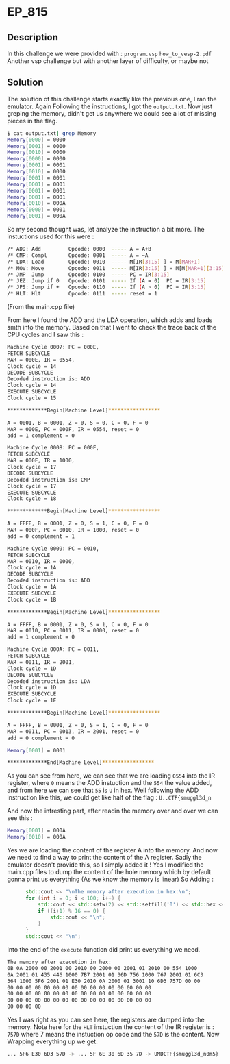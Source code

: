 # EP_815

## Description
In this challenge we were provided with :
`program.vsp`
`how_to_vesp-2.pdf`
Another vsp challenge but with another layer of difficulty, or maybe not


## Solution
The solution of this challenge starts exactly like the previous one, I ran the emulator. Again Following the instructions, I got the `output.txt`. Now just greping the memory, didn't get us anywhere we could see a lot of missing pieces in the flag.

```bash
$ cat output.txt| grep Memory
Memory[0000] = 0000
Memory[0001] = 0000
Memory[0010] = 0000
Memory[0000] = 0000
Memory[0001] = 0001
Memory[0010] = 0000
Memory[0001] = 0001
Memory[0001] = 0001
Memory[0001] = 0001
Memory[0001] = 0001
Memory[0010] = 000A
Memory[0000] = 0001
Memory[0001] = 000A
```

So my second thought was, let analyze the instruction a bit more.
The instuctions used for this were :
```bash
/* ADD: Add         Opcode: 0000  ----- A = A+B                          HexCode: 0
/* CMP: Compl       Opcode: 0001  ----- A = ~A                           HexCode: 1    
/* LDA: Load        Opcode: 0010  ----- M[IR[3:15] ] = M[MAR+1]          HexCode: 2
/* MOV: Move        Opcode: 0011  ----- M[IR[3:15] ] = M[M[MAR+1][3:15]] HexCode: 3  
/* JMP  Jump        Opcode: 0100  ----- PC = IR[3:15]                    HexCode: 4  
/* JEZ: Jump if 0   Opcode: 0101  ----- If (A = 0)  PC = IR[3:15]        HexCode: 5   
/* JPS: Jump if +   Opcode: 0110  ----- If (A > 0)  PC = IR[3:15]        HexCode: 6  
/* HLT: Hlt         Opcode: 0111  ----- reset = 1                        HexCode: 7 
```
(From the main.cpp file)

From here I found the ADD and the LDA operation, which adds and loads smth into the memory. Based on that I went to check the trace back of the CPU cycles and I saw this :

```bash
Machine Cycle 0007: PC = 000E, 
FETCH SUBCYCLE
MAR = 000E, IR = 0554, 
Clock cycle = 14
DECODE SUBCYCLE
Decoded instruction is: ADD
Clock cycle = 14
EXECUTE SUBCYCLE
Clock cycle = 15

*************Begin[Machine Level]*****************

A = 0001, B = 0001, Z = 0, S = 0, C = 0, F = 0
MAR = 000E, PC = 000F, IR = 0554, reset = 0
add = 1 complement = 0

Machine Cycle 0008: PC = 000F, 
FETCH SUBCYCLE
MAR = 000F, IR = 1000, 
Clock cycle = 17
DECODE SUBCYCLE
Decoded instruction is: CMP
Clock cycle = 17
EXECUTE SUBCYCLE
Clock cycle = 18

*************Begin[Machine Level]*****************

A = FFFE, B = 0001, Z = 0, S = 1, C = 0, F = 0
MAR = 000F, PC = 0010, IR = 1000, reset = 0
add = 0 complement = 1

Machine Cycle 0009: PC = 0010, 
FETCH SUBCYCLE
MAR = 0010, IR = 0000, 
Clock cycle = 1A
DECODE SUBCYCLE
Decoded instruction is: ADD
Clock cycle = 1A
EXECUTE SUBCYCLE
Clock cycle = 1B

*************Begin[Machine Level]*****************

A = FFFF, B = 0001, Z = 0, S = 1, C = 0, F = 0
MAR = 0010, PC = 0011, IR = 0000, reset = 0
add = 1 complement = 0

Machine Cycle 000A: PC = 0011, 
FETCH SUBCYCLE
MAR = 0011, IR = 2001, 
Clock cycle = 1D
DECODE SUBCYCLE
Decoded instruction is: LDA
Clock cycle = 1D
EXECUTE SUBCYCLE
Clock cycle = 1E

*************Begin[Machine Level]*****************

A = FFFF, B = 0001, Z = 0, S = 1, C = 0, F = 0
MAR = 0011, PC = 0013, IR = 2001, reset = 0
add = 0 complement = 0

Memory[0001] = 0001

*************End[Machine Level]*****************
```
As you can see from here, we can see that we are loading `0554` into the IR register, where `0` means the ADD instuction and the `554` the value added, and from here we can see that `55` is `U` in hex.
Well following the ADD instruction like this, we could get like half of the flag :
`U..CTF{smuggl3d_n`

And now the intresting part, after readin the memory over and over we can see this :
```bash
Memory[0001] = 000A
Memory[0010] = 000A
```
Yes we are loading the content of the register A into the memory.
And now we need to find a way to print the content of the A register. Sadly the emulator doesn't provide this, so I simply  added it ! Yes I modified the main.cpp files to dump the content of the hole memory which by default gonna print us everything (As we know the memory is linear)
So Adding :
```cpp
      std::cout << "\nThe memory after execution in hex:\n";
      for (int i = 0; i < 100; i++) {
          std::cout << std::setw(2) << std::setfill('0') << std::hex << static_cast<int>(vesp.MEMORY[i]) << " ";
          if ((i+1) % 16 == 0) {
              std::cout << "\n";
          }
      }
      std::cout << "\n";
```
Into the end of the `execute` function did print us everything we need.
```bash
The memory after execution in hex:
0B 0A 2000 00 2001 00 2010 00 2000 00 2001 01 2010 00 554 1000 
0A 2001 01 435 446 1000 7B7 2001 01 36D 756 1000 767 2001 01 6C3 
364 1000 5F6 2001 01 E30 2010 0A 2000 01 3001 10 6D3 757D 00 00 
00 00 00 00 00 00 00 00 00 00 00 00 00 00 00 00 
00 00 00 00 00 00 00 00 00 00 00 00 00 00 00 00 
00 00 00 00 00 00 00 00 00 00 00 00 00 00 00 00 
00 00 00 00
```
Yes I was right as you can see here, the registers are dumped into the memory.
Note here for the `HLT` instuction the content of the IR register is : `757D` where 7 means the instuction op code and the `57D` is the content. 
Now Wrapping everything up we get:
```bash
... 5F6 E30 6D3 57D -> ... 5F 6E 30 6D 35 7D -> UMDCTF{smuggl3d_n0m5}
```





